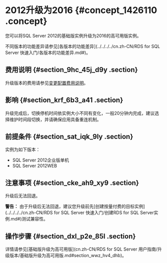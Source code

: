 # 2012升级为2016 {#concept_1426110 .concept}

您可以将SQL Server 2012的基础版实例升级为2016的高可用版实例。

不同版本的功能差异请参见[各版本的功能差异](../../../../cn.zh-CN/RDS for SQL Server 快速入门/各版本的功能差异.md#)。

## 费用说明 {#section_9hc_45j_d9y .section}

升级版本的费用请参见[变更配置费用说明](../../../../cn.zh-CN/云数据库RDS价格/变更配置费用说明.md#)。

## 影响 {#section_krf_6b3_a41 .section}

升级完成后，切换停机时间依实例大小不同有变化，一般20分钟内完成，建议选择维护时间段切换，并请确保应用具备重连机制。

## 前提条件 {#section_sat_iqk_9ly .section}

实例为如下版本：

-   SQL Server 2012企业版单机
-   SQL Server 2012WEB

## 注意事项 {#section_cke_ah9_xy9 .section}

升级后无法回退。

**警告：** 由于升级后无法回退，建议您升级前先[创建按量付费的目标实例](../../../../cn.zh-CN/RDS for SQL Server 快速入门/创建RDS for SQL Server实例.md#)测试兼容性。

## 操作步骤 {#section_dxl_p2e_85l .section}

详情请参见[基础版升级为高可用版](cn.zh-CN/RDS for SQL Server 用户指南/升级版本/基础版升级为高可用版.md#section_wwz_hv4_dhb)。

